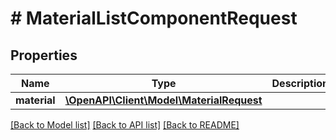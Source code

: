 # # MaterialListComponentRequest

## Properties

Name | Type | Description | Notes
------------ | ------------- | ------------- | -------------
**material** | [**\OpenAPI\Client\Model\MaterialRequest**](MaterialRequest.md) |  | [optional]

[[Back to Model list]](../../README.md#models) [[Back to API list]](../../README.md#endpoints) [[Back to README]](../../README.md)
